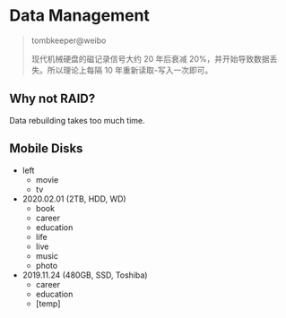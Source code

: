 # Data Management

> tombkeeper@weibo
>
> 现代机械硬盘的磁记录信号大约 20 年后衰减 20%，并开始导致数据丢失。所以理论上每隔 10
> 年重新读取-写入一次即可。

## Why not RAID?

Data rebuilding takes too much time.

## Mobile Disks

- left
  - movie
  - tv
- 2020.02.01 (2TB, HDD, WD)
  - book
  - career
  - education
  - life
  - live
  - music
  - photo
- 2019.11.24 (480GB, SSD, Toshiba)
  - career
  - education
  - [temp]
